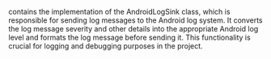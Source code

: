 contains the implementation of the AndroidLogSink class, which is responsible for sending log messages to the Android log system. It converts the log message severity and other details into the appropriate Android log level and formats the log message before sending it. This functionality is crucial for logging and debugging purposes in the project.